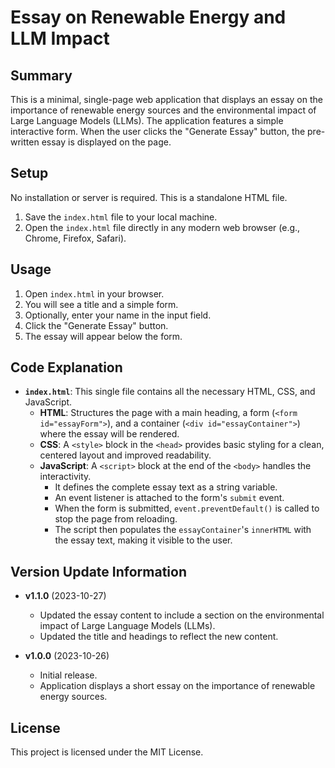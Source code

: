 # Essay on Renewable Energy and LLM Impact

## Summary

This is a minimal, single-page web application that displays an essay on the importance of renewable energy sources and the environmental impact of Large Language Models (LLMs). The application features a simple interactive form. When the user clicks the "Generate Essay" button, the pre-written essay is displayed on the page.

## Setup

No installation or server is required. This is a standalone HTML file.

1.  Save the `index.html` file to your local machine.
2.  Open the `index.html` file directly in any modern web browser (e.g., Chrome, Firefox, Safari).

## Usage

1.  Open `index.html` in your browser.
2.  You will see a title and a simple form.
3.  Optionally, enter your name in the input field.
4.  Click the "Generate Essay" button.
5.  The essay will appear below the form.

## Code Explanation

-   **`index.html`**: This single file contains all the necessary HTML, CSS, and JavaScript.
    -   **HTML**: Structures the page with a main heading, a form (`<form id="essayForm">`), and a container (`<div id="essayContainer">`) where the essay will be rendered.
    -   **CSS**: A `<style>` block in the `<head>` provides basic styling for a clean, centered layout and improved readability.
    -   **JavaScript**: A `<script>` block at the end of the `<body>` handles the interactivity.
        -   It defines the complete essay text as a string variable.
        -   An event listener is attached to the form's `submit` event.
        -   When the form is submitted, `event.preventDefault()` is called to stop the page from reloading.
        -   The script then populates the `essayContainer`'s `innerHTML` with the essay text, making it visible to the user.

## Version Update Information

-   **v1.1.0** (2023-10-27)
    -   Updated the essay content to include a section on the environmental impact of Large Language Models (LLMs).
    -   Updated the title and headings to reflect the new content.

-   **v1.0.0** (2023-10-26)
    -   Initial release.
    -   Application displays a short essay on the importance of renewable energy sources.

## License

This project is licensed under the MIT License.